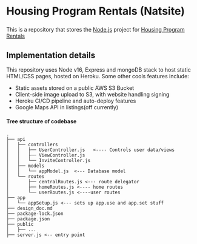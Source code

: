 # Housing Program Rentals (Natsite)

### 
 This is a repository that stores the [Node.js](https://nodejs.org/) project for [Housing Program Rentals](https://www.housingprogramrentals.com)  



## Implementation details

This repository uses Node v16, Express and mongoDB stack to host static HTML/CSS pages, hosted on Heroku. Some other cools features include:
- Static assets stored on a public AWS S3 Bucket
- Client-side image upload to S3, with website handling signing
- Heroku CI/CD pipeline and auto-deploy features
- Google Maps API in listings(off currently)


#### Tree structure of codebase
```
.
├── api
│   ├── controllers
│   │   ├── UserController.js   <---- Controls user data/views
│   │   ├── ViewController.js
│   │   └── InviteController.js
│   ├── models
│   │   └── appModel.js  <--- Database model
│   └── routes
│       ├── centralRoutes.js <--- route delegator
│       ├── homeRoutes.js <---- home routes
│       └── userRoutes.js <----user routes
├── app
│   └── appSetup.js <--- sets up app.use and app.set stuff
├── design_doc.md
├── package-lock.json
├── package.json
├── public
│   ├── ...
├── server.js <-- entry point
```


